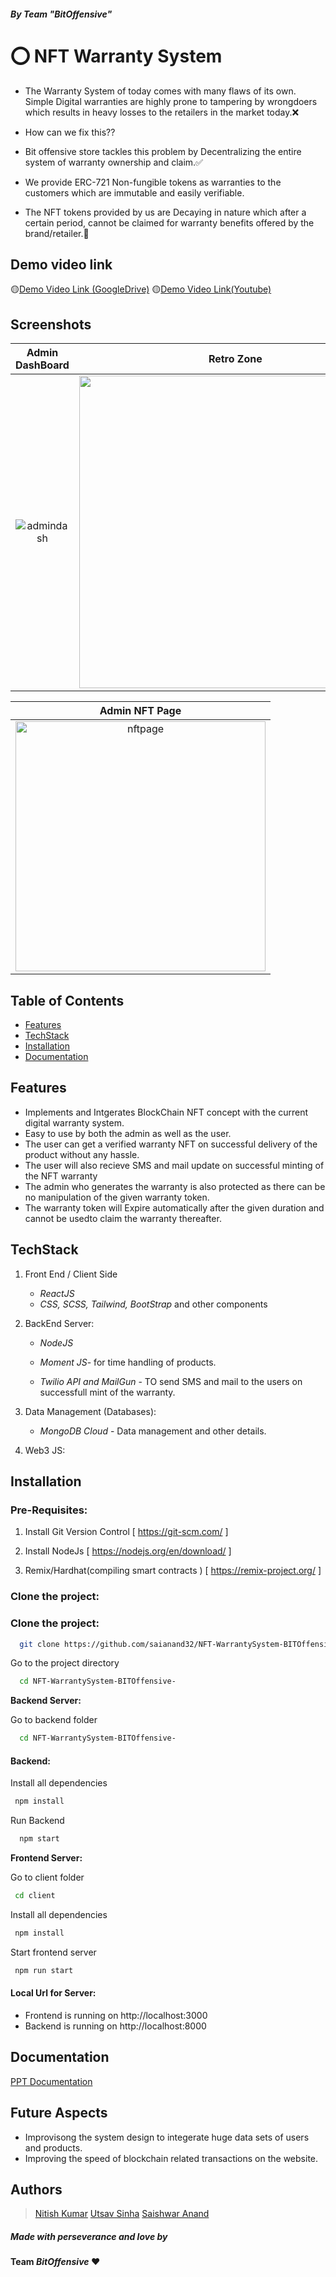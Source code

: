 ##### By Team "*BitOffensive*"

# ⭕ NFT Warranty System

* The Warranty System of today comes with many flaws of its own. Simple Digital warranties are highly prone to tampering by wrongdoers which results in heavy losses to the retailers in the market today.❌

* How can we fix this??

* Bit offensive store tackles this problem by Decentralizing  the entire system of warranty ownership and claim.✅

* We provide ERC-721 Non-fungible tokens as warranties to the customers which are immutable and easily verifiable.

* The NFT tokens provided by us are Decaying in nature which after a certain period, cannot be claimed for warranty benefits offered by the brand/retailer.🏁

## Demo video link
🟡[Demo Video Link (GoogleDrive)](https://drive.google.com/drive/folders/1oEI4eE_cB1pS2uNzTvLpjX1oDbiRDkYJ?usp=sharing)
🟡[Demo Video Link(Youtube)](https://youtu.be/er1EO4F24Fs)

## Screenshots 


|      Admin DashBoard        |   Retro Zone   |
| :--------------------: | :---------------------: |
| <img src="https://i.postimg.cc/L502KqPw/1111.png" alt="admindash" border="0" > | <img src="https://i.postimg.cc/q7LfHhVw/3333.png" border="0" width=500> |

|     Admin NFT Page       
| :--------------------: | 
| <img src="https://i.postimg.cc/zfqM7zbg/2222.png" alt="nftpage" border="0" width=400> | 


## Table of Contents
  - [Features](#features)
  - [TechStack](#techstack)
  - [Installation](#installation)
  - [Documentation](#documentation)

  
## Features
* Implements and Intgerates BlockChain NFT concept with the current digital warranty system.
* Easy to use by both the admin as well as the user.
* The user can get a verified warranty NFT on successful delivery of the product without any hassle.
* The user will also recieve SMS and mail update on successful minting of the NFT warranty
* The admin who generates the warranty is also protected as there can be no manipulation of the given warranty token.
* The warranty token will Expire automatically after the given duration and cannot be usedto claim the warranty thereafter.
## TechStack

1. Front End / Client Side
    - *ReactJS* 
    - *CSS, SCSS, Tailwind, BootStrap* and other components

2. BackEnd Server:
   - *NodeJS*
   
   - *Moment JS*- for time handling of products.
   
   - *Twilio API and MailGun* - TO send SMS and mail to the users on successfull mint of the warranty.
  

3. Data Management (Databases): 
    - *MongoDB Cloud* - Data management and other details.

4. Web3 JS: 
    
    
## Installation


### Pre-Requisites:
1. Install Git Version Control
[ https://git-scm.com/ ]

2. Install NodeJs
[ https://nodejs.org/en/download/ ]

3. Remix/Hardhat(compiling smart contracts )
[ https://remix-project.org/ ]





### Clone the project:



### Clone the project:

```bash
  git clone https://github.com/saianand32/NFT-WarrantySystem-BITOffensive-.git

```

Go to the project directory

```bash
  cd NFT-WarrantySystem-BITOffensive-

```

**Backend Server:**

Go to backend folder

```bash
  cd NFT-WarrantySystem-BITOffensive-
```
#### Backend:

Install all dependencies

```bash
 npm install
```

Run Backend

```bash
  npm start
```



**Frontend Server:**

Go to client folder

```bash
 cd client
```

Install all dependencies

```bash
 npm install
```
Start frontend server

```bash
 npm run start
```

#### Local Url for Server:

- Frontend is running on http://localhost:3000 
- Backend is running on http://localhost:8000 



## Documentation

[PPT Documentation](https://docs.google.com/presentation/u/1/d/1OW4B2FfULYPbHmVv2gGxegvk8fgCq2Nf/edit?usp=drive_web&ouid=112397323532706990168&rtpof=true)





## Future Aspects

- Improvisong the system design to integerate huge data sets of users and products.
- Improving the speed of blockchain related transactions on the website.
## Authors

> [Nitish Kumar](https://github.com/technitish9123)
> [Utsav Sinha](https://github.com/utsavs22)
> [Saishwar Anand](https://github.com/saianand32)
 
##### Made with perseverance and love by 
#### Team *BitOffensive* ❤️

